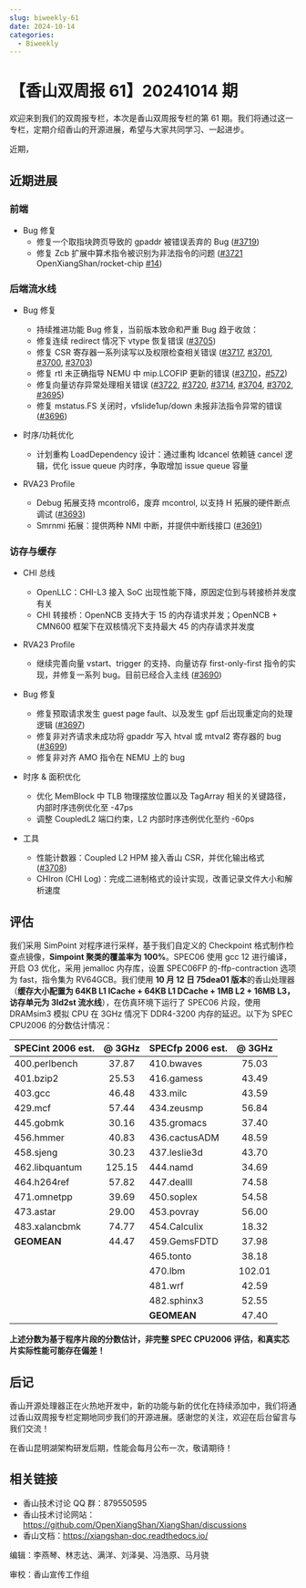 ```yaml
---
slug: biweekly-61
date: 2024-10-14
categories:
  - Biweekly
---
```

# 【香山双周报 61】20241014 期

欢迎来到我们的双周报专栏，本次是香山双周报专栏的第 61 期。我们将通过这一专栏，定期介绍香山的开源进展，希望与大家共同学习、一起进步。

近期，

<!-- more -->

## 近期进展

### 前端

- Bug 修复
    - 修复一个取指块跨页导致的 gpaddr 被错误丢弃的 Bug ([#3719](https://github.com/OpenXiangShan/XiangShan/pull/3719))
    - 修复 Zcb 扩展中算术指令被识别为非法指令的问题 ([#3721](https://github.com/OpenXiangShan/XiangShan/pull/3721) OpenXiangShan/rocket-chip [#14](https://github.com/OpenXiangShan/rocket-chip/pull/14))


### 后端流水线

- Bug 修复
    - 持续推进功能 Bug 修复，当前版本致命和严重 Bug 趋于收敛：
    - 修复连续 redirect 情况下 vtype 恢复错误 ([#3705](https://github.com/OpenXiangShan/XiangShan/pull/3705))
    - 修复 CSR 寄存器一系列读写以及权限检查相关错误 ([#3717](https://github.com/OpenXiangShan/XiangShan/pull/3717), [#3701](https://github.com/OpenXiangShan/XiangShan/pull/3701), [#3700](https://github.com/OpenXiangShan/XiangShan/pull/3700), [#3703](https://github.com/OpenXiangShan/XiangShan/pull/3703))
    - 修复 rtl 未正确指导 NEMU 中 mip.LCOFIP 更新的错误 ([#3710](https://github.com/OpenXiangShan/XiangShan/pull/3710)，[#572](https://github.com/OpenXiangShan/XiangShan/pull/572))
    - 修复向量访存异常处理相关错误 ([#3722](https://github.com/OpenXiangShan/XiangShan/pull/3722), [#3720](https://github.com/OpenXiangShan/XiangShan/pull/3720), [#3714](https://github.com/OpenXiangShan/XiangShan/pull/3714), [#3704](https://github.com/OpenXiangShan/XiangShan/pull/3704), [#3702](https://github.com/OpenXiangShan/XiangShan/pull/3702), [#3695](https://github.com/OpenXiangShan/XiangShan/pull/3695))
    - 修复 mstatus.FS 关闭时，vfslide1up/down 未报非法指令异常的错误 ([#3696](https://github.com/OpenXiangShan/XiangShan/pull/3696))

- 时序/功耗优化
    - 计划重构 LoadDependency 设计：通过重构 ldcancel 依赖链 cancel 逻辑，优化 issue queue 内时序，争取增加 issue queue 容量

- RVA23 Profile
    - Debug 拓展支持 mcontrol6，废弃 mcontrol, 以支持 H 拓展的硬件断点调试 ([#3693](https://github.com/OpenXiangShan/XiangShan/pull/3693))
    - Smrnmi 拓展：提供两种 NMI 中断，并提供中断线接口 ([#3691](https://github.com/OpenXiangShan/XiangShan/pull/3691))

### 访存与缓存

- CHI 总线
  - OpenLLC：CHI-L3 接入 SoC 出现性能下降，原因定位到与转接桥并发度有关
  - CHI 转接桥：OpenNCB 支持大于 15 的内存请求并发；OpenNCB + CMN600 框架下在双核情况下支持最大 45 的内存请求并发度

- RVA23 Profile
  - 继续完善向量 vstart、trigger 的支持、向量访存 first-only-first 指令的实现，并修复一系列 bug。目前已经合入主线 ([#3690](https://github.com/OpenXiangShan/XiangShan/pull/3690))

- Bug 修复
  - 修复预取请求发生 guest page fault、以及发生 gpf 后出现重定向的处理逻辑 ([#3697](https://github.com/OpenXiangShan/XiangShan/pull/3697))
  - 修复非对齐请求未成功将 gpaddr 写入 htval 或 mtval2 寄存器的 bug ([#3699](https://github.com/OpenXiangShan/XiangShan/pull/3699))
  - 修复非对齐 AMO 指令在 NEMU 上的 bug

- 时序 & 面积优化
  - 优化 MemBlock 中 TLB 物理摆放位置以及 TagArray 相关的关键路径，内部时序违例优化至 -47ps
  - 调整 CoupledL2 端口约束，L2 内部时序违例优化至约 -60ps

- 工具
  - 性能计数器：Coupled L2 HPM 接入香山 CSR，并优化输出格式 ([#3708](https://github.com/OpenXiangShan/XiangShan/pull/3708))
  - CHIron (CHI Log)：完成二进制格式的设计实现，改善记录文件大小和解析速度


## 评估

我们采用 SimPoint 对程序进行采样，基于我们自定义的 Checkpoint 格式制作检查点镜像，**Simpoint 聚类的覆盖率为 100%**。SPEC06 使用 gcc 12 进行编译，开启 O3 优化，采用 jemalloc 内存库，设置 SPEC06FP 的-ffp-contraction 选项为 fast，指令集为 RV64GCB。我们使用 **10 月 12 日 75dea01 版本**的香山处理器（**缓存大小配置为 64KB L1 ICache + 64KB L1 DCache + 1MB L2 + 16MB L3，访存单元为 3ld2st 流水线**），在仿真环境下运行了 SPEC06 片段，使用 DRAMsim3 模拟 CPU 在 3GHz 情况下 DDR4-3200 内存的延迟。以下为 SPEC CPU2006 的分数估计情况：

| SPECint 2006 est. | @ 3GHz | SPECfp 2006 est.  | @ 3GHz |
| :---------------- | :----: | :---------------- | :----: |
| 400.perlbench     | 37.87  | 410.bwaves        | 75.03  |
| 401.bzip2         | 25.53  | 416.gamess        | 43.49  |
| 403.gcc           | 46.48  | 433.milc          | 43.59  |
| 429.mcf           | 57.44  | 434.zeusmp        | 56.84  |
| 445.gobmk         | 30.16  | 435.gromacs       | 37.40  |
| 456.hmmer         | 40.83  | 436.cactusADM     | 48.59  |
| 458.sjeng         | 30.23  | 437.leslie3d      | 43.70  |
| 462.libquantum    | 125.15 | 444.namd          | 34.69  |
| 464.h264ref       | 57.82  | 447.dealII        | 74.58  |
| 471.omnetpp       | 39.69  | 450.soplex        | 54.58  |
| 473.astar         | 29.00  | 453.povray        | 56.00  |
| 483.xalancbmk     | 74.77  | 454.Calculix      | 18.32  |
| **GEOMEAN**       | 44.47  | 459.GemsFDTD      | 37.98  |
|                   |        | 465.tonto         | 38.18  |
|                   |        | 470.lbm           | 102.01 |
|                   |        | 481.wrf           | 42.59  |
|                   |        | 482.sphinx3       | 52.55  |
|                   |        | **GEOMEAN**       | 47.40  |

**上述分数为基于程序片段的分数估计，非完整 SPEC CPU2006 评估，和真实芯片实际性能可能存在偏差！**

## 后记

香山开源处理器正在火热地开发中，新的功能与新的优化在持续添加中，我们将通过香山双周报专栏定期地同步我们的开源进展。感谢您的关注，欢迎在后台留言与我们交流！

在香山昆明湖架构研发后期，性能会每月公布一次，敬请期待！

## 相关链接

* 香山技术讨论 QQ 群：879550595
* 香山技术讨论网站：https://github.com/OpenXiangShan/XiangShan/discussions
* 香山文档：https://xiangshan-doc.readthedocs.io/

编辑：李燕琴、林志达、满洋、刘泽昊、冯浩原、马月骁

审校：香山宣传工作组
